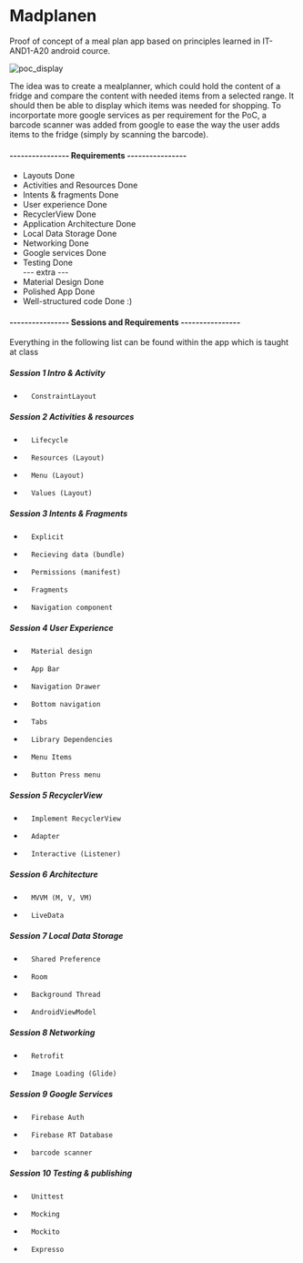 # Madplanen

Proof of concept of a meal plan app based on principles learned in IT-AND1-A20 android cource.

![poc_display](mealplan_poc.gif)


The idea was to create a mealplanner, which could hold the content of a fridge and compare the content with needed items from a selected range. It should then be able to display which items was needed for shopping.
To incorportate more google services as per requirement for the PoC, a barcode scanner was added from google to ease the way the user adds items to the fridge (simply by scanning the barcode).



#### ---------------- Requirements ----------------
- Layouts		                          Done
- Activities and Resources	          Done
- Intents & fragments		              Done
- User experience			                Done
- RecyclerView			                  Done
- Application Architecture	          Done
- Local Data Storage		              Done
- Networking			                    Done
- Google services			                Done
- Testing		                          Done		
--- extra ---			
- Material Design			                Done
- Polished App			                  Done
- Well-structured code		            Done :)

#### ---------------- Sessions and Requirements ----------------
Everything in the following list can be found within the app which is taught at class
##### Session 1	Intro & Activity
- 		ConstraintLayout

##### Session 2	Activities & resources
- 		Lifecycle
- 		Resources (Layout) 
- 		Menu (Layout)
- 		Values (Layout)

##### Session 3	Intents & Fragments
- 		Explicit
- 		Recieving data (bundle)
- 		Permissions (manifest)
- 		Fragments
- 		Navigation component

##### Session 4	User Experience
- 		Material design
- 		App Bar
- 		Navigation Drawer
- 		Bottom navigation
- 		Tabs
- 		Library Dependencies
- 		Menu Items
- 		Button Press menu

##### Session 5	RecyclerView
- 		Implement RecyclerView
- 		Adapter
- 		Interactive (Listener)

##### Session 6	Architecture
- 		MVVM (M, V, VM)
- 		LiveData
##### Session 7	Local Data Storage
- 		Shared Preference
- 		Room
- 		Background Thread
- 		AndroidViewModel

##### Session 8	Networking
- 		Retrofit
- 		Image Loading (Glide)

##### Session 9	Google Services
- 		Firebase Auth
- 		Firebase RT Database
- 		barcode scanner

##### Session 10	Testing & publishing
- 		Unittest
- 		Mocking
- 		Mockito
- 		Expresso
